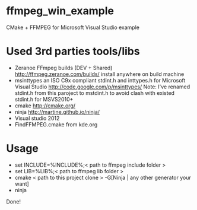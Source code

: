 ffmpeg_win_example
==================

CMake + FFMPEG for Microsoft Visual Studio example

Used 3rd parties tools/libs
============================

 - Zeranoe FFmpeg builds (DEV + Shared) http://ffmpeg.zeranoe.com/builds/ install anywhere on build machine
 - msinttypes an ISO C9x compliant stdint.h and inttypes.h for Microsoft Visual Studio http://code.google.com/p/msinttypes/
      Note: I've renamed stdint.h from this paroject to mstdint.h to avoid clash with existed stdint.h for MSVS2010+
 - cmake http://cmake.org/
 - ninja http://martine.github.io/ninja/
 - Visual studio 2012
 - FindFFMPEG.cmake from kde.org


Usage
======
 
 - set INCLUDE=%INCLUDE%;< path to ffmpeg include folder >
 - set LIB=%LIB%;< path to ffmpeg lib folder >
 - cmake < path to this project clone > -G[Ninja | any other generator your want]
 - ninja

Done!
